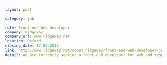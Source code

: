 ```yaml
---
layout: post

category: job

role: Front-end Web developer
company: Ridgeway
company_url: www.ridgeway.net
location: Oxford
closing_date: 17.03.2013
link: http://www.ridgeway.net/about-ridgeway/front-end-web-developer-job-vacancy
detail: We are currently seeking a front-end developer for web and responsive mobile applications to be part of our expanding development team, developing first-class user interfaces that are pixel perfect using HTML5 / CSS3.
---
```


